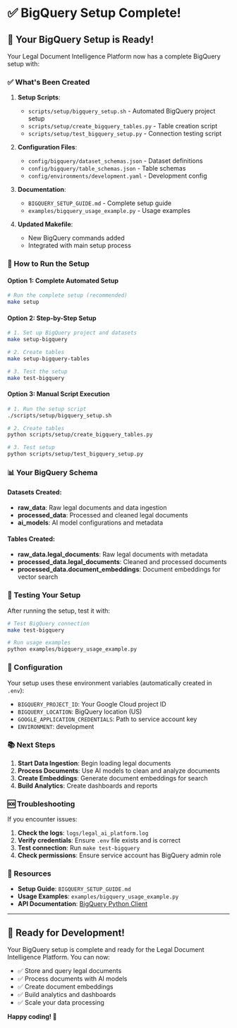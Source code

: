 # ✅ BigQuery Setup Complete!

## 🎉 Your BigQuery Setup is Ready!

Your Legal Document Intelligence Platform now has a complete BigQuery setup with:

### ✅ What's Been Created

1. **Setup Scripts**:
   - `scripts/setup/bigquery_setup.sh` - Automated BigQuery project setup
   - `scripts/setup/create_bigquery_tables.py` - Table creation script
   - `scripts/setup/test_bigquery_setup.py` - Connection testing script

2. **Configuration Files**:
   - `config/bigquery/dataset_schemas.json` - Dataset definitions
   - `config/bigquery/table_schemas.json` - Table schemas
   - `config/environments/development.yaml` - Development config

3. **Documentation**:
   - `BIGQUERY_SETUP_GUIDE.md` - Complete setup guide
   - `examples/bigquery_usage_example.py` - Usage examples

4. **Updated Makefile**:
   - New BigQuery commands added
   - Integrated with main setup process

### 🚀 How to Run the Setup

#### Option 1: Complete Automated Setup
```bash
# Run the complete setup (recommended)
make setup
```

#### Option 2: Step-by-Step Setup
```bash
# 1. Set up BigQuery project and datasets
make setup-bigquery

# 2. Create tables
make setup-bigquery-tables

# 3. Test the setup
make test-bigquery
```

#### Option 3: Manual Script Execution
```bash
# 1. Run the setup script
./scripts/setup/bigquery_setup.sh

# 2. Create tables
python scripts/setup/create_bigquery_tables.py

# 3. Test setup
python scripts/setup/test_bigquery_setup.py
```

### 📊 Your BigQuery Schema

#### Datasets Created:
- **raw_data**: Raw legal documents and data ingestion
- **processed_data**: Processed and cleaned legal documents
- **ai_models**: AI model configurations and metadata

#### Tables Created:
- **raw_data.legal_documents**: Raw legal documents with metadata
- **processed_data.legal_documents**: Cleaned and processed documents
- **processed_data.document_embeddings**: Document embeddings for vector search

### 🧪 Testing Your Setup

After running the setup, test it with:

```bash
# Test BigQuery connection
make test-bigquery

# Run usage examples
python examples/bigquery_usage_example.py
```

### 🔧 Configuration

Your setup uses these environment variables (automatically created in `.env`):
- `BIGQUERY_PROJECT_ID`: Your Google Cloud project ID
- `BIGQUERY_LOCATION`: BigQuery location (US)
- `GOOGLE_APPLICATION_CREDENTIALS`: Path to service account key
- `ENVIRONMENT`: development

### 📚 Next Steps

1. **Start Data Ingestion**: Begin loading legal documents
2. **Process Documents**: Use AI models to clean and analyze documents
3. **Create Embeddings**: Generate document embeddings for search
4. **Build Analytics**: Create dashboards and reports

### 🆘 Troubleshooting

If you encounter issues:

1. **Check the logs**: `logs/legal_ai_platform.log`
2. **Verify credentials**: Ensure `.env` file exists and is correct
3. **Test connection**: Run `make test-bigquery`
4. **Check permissions**: Ensure service account has BigQuery admin role

### 📖 Resources

- **Setup Guide**: `BIGQUERY_SETUP_GUIDE.md`
- **Usage Examples**: `examples/bigquery_usage_example.py`
- **API Documentation**: [BigQuery Python Client](https://googleapis.dev/python/bigquery/latest/)

---

## 🎯 Ready for Development!

Your BigQuery setup is complete and ready for the Legal Document Intelligence Platform. You can now:

- ✅ Store and query legal documents
- ✅ Process documents with AI models
- ✅ Create document embeddings
- ✅ Build analytics and dashboards
- ✅ Scale your data processing

**Happy coding! 🚀**
